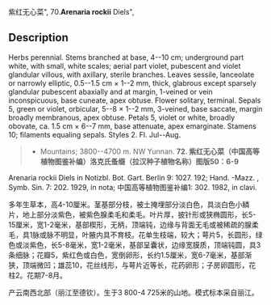 紫红无心菜",
70.**Arenaria rockii** Diels",

## Description
Herbs perennial. Stems branched at base, 4--10 cm; underground part white, with small, white scales; aerial part violet, pubescent and violet glandular villous, with axillary, sterile branches. Leaves sessile, lanceolate or narrowly elliptic, 0.5--1.5 cm × 1--2 mm, thick, glabrous except sparsely glandular pubescent abaxially and at margin, 1-veined or vein inconspicuous, base cuneate, apex obtuse. Flower solitary, terminal. Sepals 5, green or violet, orbicular, 5--8 × 1--2 mm, 3-veined, base saccate, margin broadly membranous, apex obtuse. Petals 5, violet or white, broadly obovate, ca. 1.5 cm × 6--7 mm, base attenuate, apex emarginate. Stamens 10; filaments equaling sepals. Styles 2. Fl. Jul--Aug.

> * Mountains; 3800--4700 m. NW Yunnan.
**72. 紫红无心菜（中国高等植物图鉴补编）洛克氏蚤缀（拉汉种子植物名称）图版50：6-9**

Arenaria rockii Diels in Notizbl. Bot. Gart. Berlin 9: 1027. 192; Hand. -Mazz. , Symb. Sin. 7: 202. 1929, in nota; 中国高等植物图鉴补编1: 302. 1982, in clavi.

多年生草本，高4-10厘米。茎基部分枝，被土掩埋部分淡白色，具淡白色小鳞片，地上部分淡紫色，被紫色腺柔毛和柔毛。叶片厚，披针形或狭椭圆形，长5-15厘米，宽1-2毫米，基部楔形，无柄，顶端钝，边缘与背面无毛或被稀疏的腺柔毛，具1脉或脉不明显，叶腋内具不育枝。花单生枝端，较大；萼片5，长圆形，绿色或淡紫色，长5-8毫米，宽1-2毫米，基部呈囊状，边缘宽膜质，顶端钝圆，具3条细脉；花瓣5，紫红色或白色，宽倒卵形，长约1.5厘米，宽6-7毫米，基部渐狭，顶端微凹；雄蕊10，花丝线形，与萼片近等长，花药卵形；子房卵圆形，花柱2。花期7-8月。

产云南西北部（丽江至德钦）。生于3 800-4 725米的山地。模式标本采自丽江。
